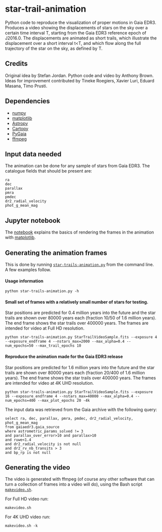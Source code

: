 # star-trail-animation

Python code to reproduce the visualization of proper motions in Gaia EDR3. Produces a video showing the displacements of
stars on the sky over a certain time interval T, starting from the Gaia EDR3 reference epoch of J2016.0. The
displacements are animated as short trails, which illustrate the displacement over a short interval t&lt;T, and which
flow along the full trajectory of the star on the sky, as defined by T.

## Credits

Original idea by Stefan Jordan. Python code and video by Anthony Brown. Ideas for improvement contributed by Tineke
Roegiers, Xavier Luri, Eduard Masana, Timo Prusti.

## Dependencies

* [numpy](https://numpy.org/)
* [matplotlib](https://matplotlib.org/)
* [Astropy](https://www.astropy.org/)
* [Cartopy](https://scitools.org.uk/cartopy/docs/latest/)
* [PyGaia](https://github.com/agabrown/PyGaia)
* [ffmpeg](https://ffmpeg.org/)

## Input data needed

The animation can be done for any sample of stars from Gaia EDR3. The catalogue fields that should be present are:
```
ra
dec
parallax
pmra
pmdec
dr2_radial_velocity
phot_g_mean_mag
```

## Jupyter notebook

The [notebook](StarTrailsOnSky.ipynb) explains the basics of rendering the frames in the animation with [matplotlib](https://matplotlib.org/).

## Generating the animation frames

This is done by running [`star-trails-animation.py`](star-trails-animation.py) from the command line. A few examples follow.

#### Usage information

```
python star-trails-animation.py -h
```
#### Small set of frames with a relatively small number of stars for testing.

Star positions are predicted for 0.4 million
years into the future and the star trails are shown over 80000 years each (fraction 10/50 of 1.6 million years). The end
frame shows the star trails over 400000 years. The frames are intended for video at Full HD resolution.

```
python star-trails-animation.py StarTrailVideoSample.fits --exposure 4 --exposure_endframe 4 --nstars_max=2000 --max_alpha=0.4 --num_epochs=50 --max_trail_epochs 10
```

#### Reproduce the animation made for the Gaia EDR3 release

Star positions are predicted for 1.6 million years into the
future and the star trails are shown over 80000 years each (fraction 20/400 of 1.6 million years). The end frame shows
the star trails over 400000 years. The frames are intended for video at 4K UHD resolution.

```
python star-trails-animation.py StarTrailVideoSample.fits --exposure 16 --exposure_endframe 4 --nstars_max=40000 --max_alpha=0.4 --num_epochs=400 --max_plot_epochs 20 -4k
```

The input data was retrieved from the Gaia archive with the following query:
```
select ra, dec, parallax, pmra, pmdec, dr2_radial_velocity, phot_g_mean_mag
from gaiaedr3.gaia_source
where astrometric_params_solved != 3
and parallax_over_error>10 and parallax>10
and ruwe<1.4
and dr2_radial_velocity is not null
and dr2_rv_nb_transits > 3
and bp_rp is not null
```

## Generating the video

The video is generated with ffmpeg (of course any other software that can turn a collection of frames into a video will
do), using the Bash script [`makevideo.sh`](makevideo.sh).

For Full HD video run:
```
makevideo.sh
```

For 4K UHD video run:
```
makevideo.sh -k
```
